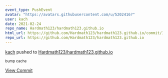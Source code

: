 ```yaml
---
event_type: PushEvent
avatar: "https://avatars.githubusercontent.com/u/5202416?"
user: kach
date: 2021-02-24
repo_name: Hardmath123/hardmath123.github.io
html_url: https://github.com/Hardmath123/hardmath123.github.io/commit/143b71e21b8cf9abca2584b7e865a2168acb4b91
repo_url: https://github.com/Hardmath123/hardmath123.github.io
---
```


<a href='https://github.com/kach' target='_blank'>kach</a> pushed to <a href='https://github.com/Hardmath123/hardmath123.github.io' target='_blank'>Hardmath123/hardmath123.github.io</a>

<small>bump cache</small>

<a href='https://github.com/Hardmath123/hardmath123.github.io/commit/143b71e21b8cf9abca2584b7e865a2168acb4b91' target='_blank'>View Commit</a>